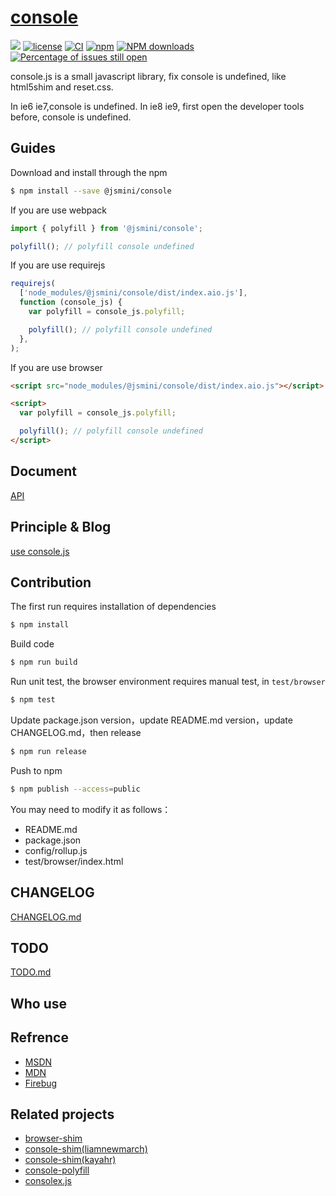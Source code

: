 # [console](https://github.com/jsmini/console)

[![](https://img.shields.io/badge/Powered%20by-jslib%20base-brightgreen.svg)](https://github.com/yanhaijing/jslib-base)
[![license](https://img.shields.io/badge/license-MIT-blue.svg)](https://github.com/jsmini/console/blob/master/LICENSE)
[![CI](https://github.com/jsmini/console/actions/workflows/ci.yml/badge.svg?branch=master)](https://github.com/jsmini/console/actions/workflows/ci.yml)
[![npm](https://img.shields.io/badge/npm-0.7.0-orange.svg)](https://www.npmjs.com/package/@jsmini/console)
[![NPM downloads](http://img.shields.io/npm/dm/@jsmini/console.svg?style=flat-square)](http://www.npmtrends.com/@jsmini/console)
[![Percentage of issues still open](http://isitmaintained.com/badge/open/jsmini/console.svg)](http://isitmaintained.com/project/jsmini/console 'Percentage of issues still open')

console.js is a small javascript library, fix console is undefined, like html5shim and reset.css.

In ie6 ie7,console is undefined. In ie8 ie9, first open the developer tools before, console is undefined.

## Guides

Download and install through the npm

```bash
$ npm install --save @jsmini/console
```

If you are use webpack

```js
import { polyfill } from '@jsmini/console';

polyfill(); // polyfill console undefined
```

If you are use requirejs

```js
requirejs(
  ['node_modules/@jsmini/console/dist/index.aio.js'],
  function (console_js) {
    var polyfill = console_js.polyfill;

    polyfill(); // polyfill console undefined
  },
);
```

If you are use browser

```html
<script src="node_modules/@jsmini/console/dist/index.aio.js"></script>

<script>
  var polyfill = console_js.polyfill;

  polyfill(); // polyfill console undefined
</script>
```

## Document

[API](https://github.com/jsmini/console/blob/master/doc/api.md)

## Principle & Blog

[use console.js](http://yanhaijing.com/js/2014/11/03/use-console.js/)

## Contribution

The first run requires installation of dependencies

```bash
$ npm install
```

Build code

```bash
$ npm run build
```

Run unit test, the browser environment requires manual test, in `test/browser`

```bash
$ npm test
```

Update package.json version，update README.md version，update CHANGELOG.md，then release

```bash
$ npm run release
```

Push to npm

```bash
$ npm publish --access=public
```

You may need to modify it as follows：

- README.md
- package.json
- config/rollup.js
- test/browser/index.html

## CHANGELOG

[CHANGELOG.md](https://github.com/jsmini/console/blob/master/CHANGELOG.md)

## TODO

[TODO.md](https://github.com/jsmini/console/blob/master/TODO.md)

## Who use

## Refrence

- [MSDN](http://msdn.microsoft.com/en-us/library/ie/gg589530.aspx)
- [MDN](https://developer.mozilla.org/en-US/docs/Web/API/Console)
- [Firebug](http://getfirebug.com/wiki/index.php/Console_API)

## Related projects

- [browser-shim](https://github.com/ishmaelthedestroyer/browser-shim)
- [console-shim(liamnewmarch)](https://github.com/liamnewmarch/console-shim)
- [console-shim(kayahr)](https://github.com/kayahr/console-shim)
- [console-polyfill](https://github.com/paulmillr/console-polyfill)
- [consolex.js](https://github.com/deadlyicon/consolex.js/blob/master/src/consolex.js)
